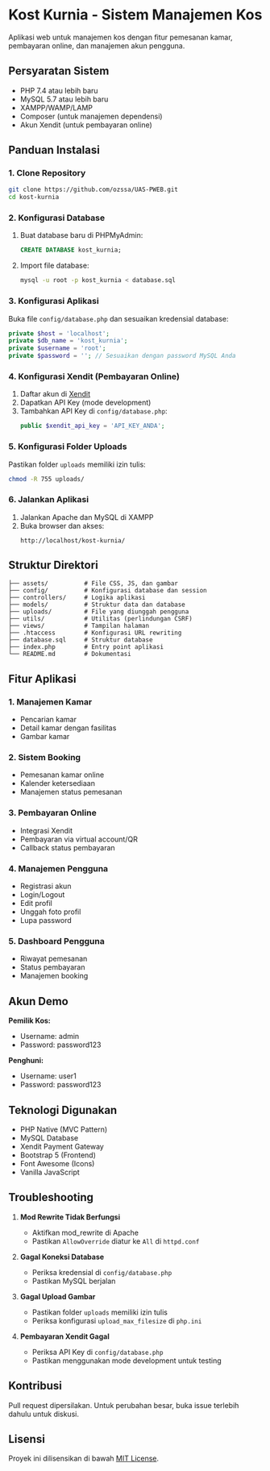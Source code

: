 # Kost Kurnia - Sistem Manajemen Kos

Aplikasi web untuk manajemen kos dengan fitur pemesanan kamar, pembayaran online, dan manajemen akun pengguna.

## Persyaratan Sistem
- PHP 7.4 atau lebih baru
- MySQL 5.7 atau lebih baru
- XAMPP/WAMP/LAMP
- Composer (untuk manajemen dependensi)
- Akun Xendit (untuk pembayaran online)

## Panduan Instalasi

### 1. Clone Repository
```bash
git clone https://github.com/ozssa/UAS-PWEB.git
cd kost-kurnia
```

### 2. Konfigurasi Database
1. Buat database baru di PHPMyAdmin:
   ```sql
   CREATE DATABASE kost_kurnia;
   ```
2. Import file database:
   ```bash
   mysql -u root -p kost_kurnia < database.sql
   ```

### 3. Konfigurasi Aplikasi
Buka file `config/database.php` dan sesuaikan kredensial database:
```php
private $host = 'localhost';
private $db_name = 'kost_kurnia';
private $username = 'root';
private $password = ''; // Sesuaikan dengan password MySQL Anda
```

### 4. Konfigurasi Xendit (Pembayaran Online)
1. Daftar akun di [Xendit](https://dashboard.xendit.co/register)
2. Dapatkan API Key (mode development)
3. Tambahkan API Key di `config/database.php`:
   ```php
   public $xendit_api_key = 'API_KEY_ANDA';
   ```

### 5. Konfigurasi Folder Uploads
Pastikan folder `uploads` memiliki izin tulis:
```bash
chmod -R 755 uploads/
```

### 6. Jalankan Aplikasi
1. Jalankan Apache dan MySQL di XAMPP
2. Buka browser dan akses:
   ```
   http://localhost/kost-kurnia/
   ```

## Struktur Direktori
```
├── assets/          # File CSS, JS, dan gambar
├── config/          # Konfigurasi database dan session
├── controllers/     # Logika aplikasi
├── models/          # Struktur data dan database
├── uploads/         # File yang diunggah pengguna
├── utils/           # Utilitas (perlindungan CSRF)
├── views/           # Tampilan halaman
├── .htaccess        # Konfigurasi URL rewriting
├── database.sql     # Struktur database
├── index.php        # Entry point aplikasi
└── README.md        # Dokumentasi
```

## Fitur Aplikasi
### 1. Manajemen Kamar
- Pencarian kamar
- Detail kamar dengan fasilitas
- Gambar kamar

### 2. Sistem Booking
- Pemesanan kamar online
- Kalender ketersediaan
- Manajemen status pemesanan

### 3. Pembayaran Online
- Integrasi Xendit
- Pembayaran via virtual account/QR
- Callback status pembayaran

### 4. Manajemen Pengguna
- Registrasi akun
- Login/Logout
- Edit profil
- Unggah foto profil
- Lupa password

### 5. Dashboard Pengguna
- Riwayat pemesanan
- Status pembayaran
- Manajemen booking

## Akun Demo
**Pemilik Kos:**
- Username: admin
- Password: password123

**Penghuni:**
- Username: user1
- Password: password123

## Teknologi Digunakan
- PHP Native (MVC Pattern)
- MySQL Database
- Xendit Payment Gateway
- Bootstrap 5 (Frontend)
- Font Awesome (Icons)
- Vanilla JavaScript

## Troubleshooting
1. **Mod Rewrite Tidak Berfungsi**
   - Aktifkan mod_rewrite di Apache
   - Pastikan `AllowOverride` diatur ke `All` di `httpd.conf`

2. **Gagal Koneksi Database**
   - Periksa kredensial di `config/database.php`
   - Pastikan MySQL berjalan

3. **Gagal Upload Gambar**
   - Pastikan folder `uploads` memiliki izin tulis
   - Periksa konfigurasi `upload_max_filesize` di `php.ini`

4. **Pembayaran Xendit Gagal**
   - Periksa API Key di `config/database.php`
   - Pastikan menggunakan mode development untuk testing

## Kontribusi
Pull request dipersilakan. Untuk perubahan besar, buka issue terlebih dahulu untuk diskusi.

## Lisensi
Proyek ini dilisensikan di bawah [MIT License](LICENSE).